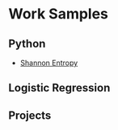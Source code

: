 # Work Samples

## Python
- [Shannon Entropy]([url](https://replit.com/@KyleBrinker/Shannon-Entropy?v=1#main.py))

## Logistic Regression


## Projects
